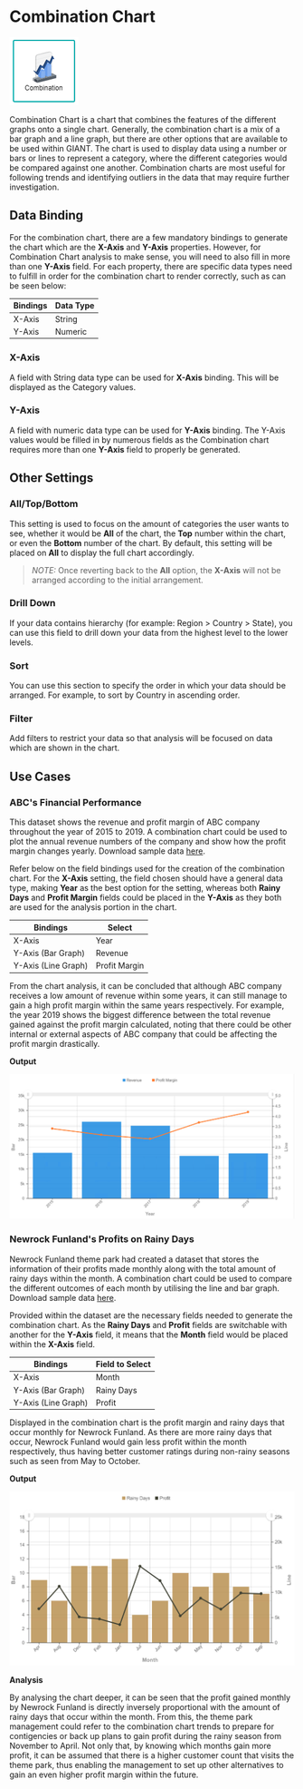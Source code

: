 # Combination Chart

![Combination](./images/combination-chart/combination.PNG)

Combination Chart is a chart that combines the features of the different graphs onto a single chart. Generally, the combination chart is a mix of a bar graph and a line graph, but there are other options that are available to be used within GIANT. The chart is used to display data using a number or bars or lines to represent a category, where the different categories would be compared against one another. Combination charts are most useful for following trends and identifying outliers in the data that may require further investigation.

## Data Binding

For the combination chart, there are a few mandatory bindings to generate the chart which are the **X-Axis** and **Y-Axis** properties. However, for Combination Chart analysis to make sense, you will need to also fill in more than one **Y-Axis** field. For each property, there are specific data types need to fulfill in order for the combination chart to render correctly, such as can be seen below:

|Bindings |Data Type|
|---|---|
|X-Axis|String|
|Y-Axis|Numeric|

### X-Axis

A field with String data type can be used for **X-Axis** binding. This will be displayed as the Category values.

### Y-Axis

A field with numeric data type can be used for **Y-Axis** binding. The Y-Axis values would be filled in by numerous fields as the Combination chart requires more than one **Y-Axis** field to properly be generated.

## Other Settings

### All/Top/Bottom

This setting is used to focus on the amount of categories the user wants to see, whether it would be **All** of the chart, the **Top** number within the chart, or even the **Bottom** number of the chart. By default, this setting will be placed on **All** to display the full chart accordingly.

>*NOTE:* Once reverting back to the **All** option, the **X-Axis** will not be arranged according to the initial arrangement.

### Drill Down

If your data contains hierarchy (for example: Region > Country > State), you can use this field to drill down your data from the highest level to the lower levels.

### Sort

You can use this section to specify the order in which your data should be arranged. For example, to sort by Country in ascending order.

### Filter

Add filters to restrict your data so that analysis will be focused on data which are shown in the chart.

## Use Cases

### ABC's Financial Performance
This dataset shows the revenue and profit margin of ABC company throughout the year of 2015 to 2019. A combination chart could be used to plot the annual revenue numbers of the company and show how the profit margin changes yearly. Download sample data [here](./sample-data/combination-chart/abc-financial-performance.xlsx).

Refer below on the field bindings used for the creation of the combination chart. For the **X-Axis** setting, the field chosen should have a general data type, making **Year** as the best option for the setting, whereas both **Rainy Days** and **Profit Margin** fields could be placed in the **Y-Axis** as they both are used for the analysis portion in the chart.

|Bindings |Select|
|---|---|
|X-Axis|Year|
|Y-Axis (Bar Graph)|Revenue|
|Y-Axis (Line Graph)|Profit Margin|

From the chart analysis, it can be concluded that although ABC company receives a low amount of revenue within some years, it can still manage to gain a high profit margin within the same years respectively. For example, the year 2019 shows the biggest difference between the total revenue gained against the profit margin calculated, noting that there could be other internal or external aspects of ABC company that could be affecting the profit margin drastically.

**Output**

![Financial Performance](./images/combination-chart/output-1.PNG)

### Newrock Funland's Profits on Rainy Days
Newrock Funland theme park had created a dataset that stores the information of their profits made monthly along with the total amount of rainy days within the month. A combination chart could be used to compare the different outcomes of each month by utilising the line and bar graph. Download sample data [here](./sample-data/combination-chart/nf-rainyprofits.csv).

Provided within the dataset are the necessary fields needed to generate the combination chart. As the **Rainy Days** and **Profit** fields are switchable with another for the **Y-Axis** field, it means that the **Month** field would be placed within the **X-Axis** field.

|Bindings |Field to Select|
|---|---|
|X-Axis|Month|
|Y-Axis (Bar Graph)|Rainy Days|
|Y-Axis (Line Graph)|Profit|

Displayed in the combination chart is the profit margin and rainy days that occur monthly for Newrock Funland. As there are more rainy days that occur, Newrock Funland would gain less profit within the month respectively, thus having better customer ratings during non-rainy seasons such as seen from May to October.

**Output**

![Newrock Funland](./images/combination-chart/output-2.PNG)

**Analysis**

By analysing the chart deeper, it can be seen that the profit gained monthly by Newrock Funland is directly inversely proportional with the amount of rainy days that occur within the month. From this, the theme park management could refer to the combination chart trends to prepare for contigencies or back up plans to gain profit during the rainy season from November to April. Not only that, by knowing which months gain more profit, it can be assumed that there is a higher customer count that visits the theme park, thus enabling the management to set up other alternatives to gain an even higher profit margin within the future.